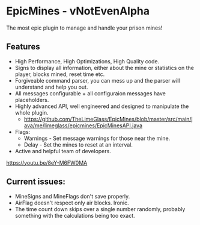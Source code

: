 # EpicMines - vNotEvenAlpha
The most epic plugin to manage and handle your prison mines!

## Features
- High Performance, High Optimizations, High Quality code.
- Signs to display all information, either about the mine or statistics on the player, blocks mined, reset time etc.
- Forgiveable command parser, you can mess up and the parser will understand and help you out.
- All messages configurable + all configuraion messages have placeholders.
- Highly advanced API, well engineered and designed to manipulate the whole plugin.
  - https://github.com/TheLimeGlass/EpicMines/blob/master/src/main/java/me/limeglass/epicmines/EpicMinesAPI.java
- Flags:
  - Warnings - Set message warnings for those near the mine.
  - Delay - Set the mines to reset at an interval.
- Active and helpful team of developers.

https://youtu.be/8eY-M6FW0MA

## Current issues:
- MineSigns and MineFlags don't save properly.
- AirFlag doesn't respect only air blocks. Ironic.
- The time count down skips over a single number randomly, probably something with the calculations being too exact.
